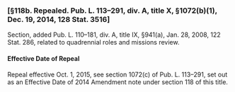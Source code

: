 ### [§118b. Repealed. Pub. L. 113–291, div. A, title X, §1072(b)(1), Dec. 19, 2014, 128 Stat. 3516] ###

Section, added Pub. L. 110–181, div. A, title IX, §941(a), Jan. 28, 2008, 122 Stat. 286, related to quadrennial roles and missions review.

#### Effective Date of Repeal ####

Repeal effective Oct. 1, 2015, see section 1072(c) of Pub. L. 113–291, set out as an Effective Date of 2014 Amendment note under section 118 of this title.